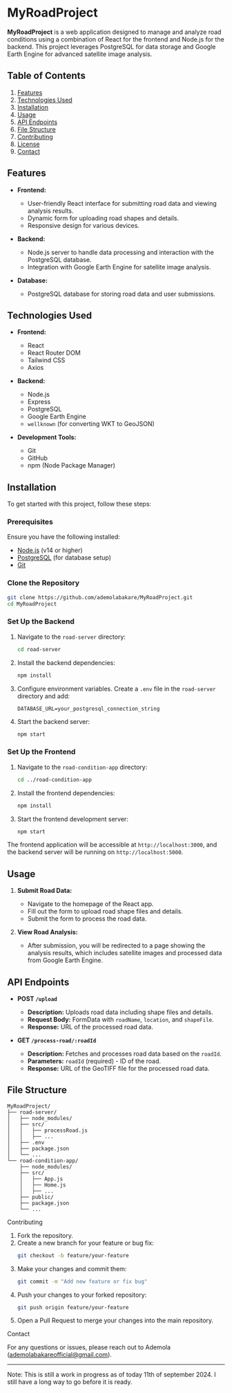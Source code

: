 # MyRoadProject

**MyRoadProject** is a web application designed to manage and analyze road conditions using a combination of React for the frontend and Node.js for the backend. This project leverages PostgreSQL for data storage and Google Earth Engine for advanced satellite image analysis.

## Table of Contents

1. [Features](#features)
2. [Technologies Used](#technologies-used)
3. [Installation](#installation)
4. [Usage](#usage)
5. [API Endpoints](#api-endpoints)
6. [File Structure](#file-structure)
7. [Contributing](#contributing)
8. [License](#license)
9. [Contact](#contact)

## Features

- **Frontend:**
  - User-friendly React interface for submitting road data and viewing analysis results.
  - Dynamic form for uploading road shapes and details.
  - Responsive design for various devices.

- **Backend:**
  - Node.js server to handle data processing and interaction with the PostgreSQL database.
  - Integration with Google Earth Engine for satellite image analysis.

- **Database:**
  - PostgreSQL database for storing road data and user submissions.

## Technologies Used

- **Frontend:**
  - React
  - React Router DOM
  - Tailwind CSS
  - Axios

- **Backend:**
  - Node.js
  - Express
  - PostgreSQL
  - Google Earth Engine
  - `wellknown` (for converting WKT to GeoJSON)

- **Development Tools:**
  - Git
  - GitHub
  - npm (Node Package Manager)

## Installation

To get started with this project, follow these steps:

### Prerequisites

Ensure you have the following installed:
- [Node.js](https://nodejs.org/) (v14 or higher)
- [PostgreSQL](https://www.postgresql.org/) (for database setup)
- [Git](https://git-scm.com/)

### Clone the Repository

```bash
git clone https://github.com/ademolabakare/MyRoadProject.git
cd MyRoadProject
```

### Set Up the Backend

1. Navigate to the `road-server` directory:
   ```bash
   cd road-server
   ```

2. Install the backend dependencies:
   ```bash
   npm install
   ```

3. Configure environment variables. Create a `.env` file in the `road-server` directory and add:
   ```plaintext
   DATABASE_URL=your_postgresql_connection_string
   ```

4. Start the backend server:
   ```bash
   npm start
   ```

### Set Up the Frontend

1. Navigate to the `road-condition-app` directory:
   ```bash
   cd ../road-condition-app
   ```

2. Install the frontend dependencies:
   ```bash
   npm install
   ```

3. Start the frontend development server:
   ```bash
   npm start
   ```

The frontend application will be accessible at `http://localhost:3000`, and the backend server will be running on `http://localhost:5000`.

## Usage

1. **Submit Road Data:**
   - Navigate to the homepage of the React app.
   - Fill out the form to upload road shape files and details.
   - Submit the form to process the road data.

2. **View Road Analysis:**
   - After submission, you will be redirected to a page showing the analysis results, which includes satellite images and processed data from Google Earth Engine.

## API Endpoints

- **POST `/upload`**
  - **Description:** Uploads road data including shape files and details.
  - **Request Body:** FormData with `roadName`, `location`, and `shapeFile`.
  - **Response:** URL of the processed road data.

- **GET `/process-road/:roadId`**
  - **Description:** Fetches and processes road data based on the `roadId`.
  - **Parameters:** `roadId` (required) - ID of the road.
  - **Response:** URL of the GeoTIFF file for the processed road data.

## File Structure

```
MyRoadProject/
├── road-server/
│   ├── node_modules/
│   ├── src/
│   │   ├── processRoad.js
│   │   ├── ...
│   ├── .env
│   ├── package.json
│   └── ...
└── road-condition-app/
    ├── node_modules/
    ├── src/
    │   ├── App.js
    │   ├── Home.js
    │   ├── ...
    ├── public/
    ├── package.json
    └── ...
```
Contributing

1. Fork the repository.
2. Create a new branch for your feature or bug fix:
   ```bash
   git checkout -b feature/your-feature
   ```
3. Make your changes and commit them:
   ```bash
   git commit -m "Add new feature or fix bug"
   ```
4. Push your changes to your forked repository:
   ```bash
   git push origin feature/your-feature
   ```
5. Open a Pull Request to merge your changes into the main repository.

Contact

For any questions or issues, please reach out to Ademola (ademolabakareofficial@gmail.com).

---
Note: This is still a work in progress as of today 11th of september 2024. I still have a long way to go before it is ready.
